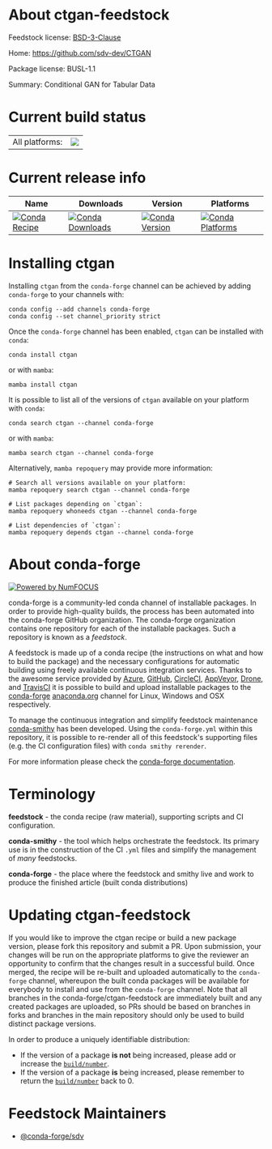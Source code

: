 About ctgan-feedstock
=====================

Feedstock license: [BSD-3-Clause](https://github.com/conda-forge/ctgan-feedstock/blob/main/LICENSE.txt)

Home: https://github.com/sdv-dev/CTGAN

Package license: BUSL-1.1

Summary: Conditional GAN for Tabular Data

Current build status
====================


<table><tr><td>All platforms:</td>
    <td>
      <a href="https://dev.azure.com/conda-forge/feedstock-builds/_build/latest?definitionId=14599&branchName=main">
        <img src="https://dev.azure.com/conda-forge/feedstock-builds/_apis/build/status/ctgan-feedstock?branchName=main">
      </a>
    </td>
  </tr>
</table>

Current release info
====================

| Name | Downloads | Version | Platforms |
| --- | --- | --- | --- |
| [![Conda Recipe](https://img.shields.io/badge/recipe-ctgan-green.svg)](https://anaconda.org/conda-forge/ctgan) | [![Conda Downloads](https://img.shields.io/conda/dn/conda-forge/ctgan.svg)](https://anaconda.org/conda-forge/ctgan) | [![Conda Version](https://img.shields.io/conda/vn/conda-forge/ctgan.svg)](https://anaconda.org/conda-forge/ctgan) | [![Conda Platforms](https://img.shields.io/conda/pn/conda-forge/ctgan.svg)](https://anaconda.org/conda-forge/ctgan) |

Installing ctgan
================

Installing `ctgan` from the `conda-forge` channel can be achieved by adding `conda-forge` to your channels with:

```
conda config --add channels conda-forge
conda config --set channel_priority strict
```

Once the `conda-forge` channel has been enabled, `ctgan` can be installed with `conda`:

```
conda install ctgan
```

or with `mamba`:

```
mamba install ctgan
```

It is possible to list all of the versions of `ctgan` available on your platform with `conda`:

```
conda search ctgan --channel conda-forge
```

or with `mamba`:

```
mamba search ctgan --channel conda-forge
```

Alternatively, `mamba repoquery` may provide more information:

```
# Search all versions available on your platform:
mamba repoquery search ctgan --channel conda-forge

# List packages depending on `ctgan`:
mamba repoquery whoneeds ctgan --channel conda-forge

# List dependencies of `ctgan`:
mamba repoquery depends ctgan --channel conda-forge
```


About conda-forge
=================

[![Powered by
NumFOCUS](https://img.shields.io/badge/powered%20by-NumFOCUS-orange.svg?style=flat&colorA=E1523D&colorB=007D8A)](https://numfocus.org)

conda-forge is a community-led conda channel of installable packages.
In order to provide high-quality builds, the process has been automated into the
conda-forge GitHub organization. The conda-forge organization contains one repository
for each of the installable packages. Such a repository is known as a *feedstock*.

A feedstock is made up of a conda recipe (the instructions on what and how to build
the package) and the necessary configurations for automatic building using freely
available continuous integration services. Thanks to the awesome service provided by
[Azure](https://azure.microsoft.com/en-us/services/devops/), [GitHub](https://github.com/),
[CircleCI](https://circleci.com/), [AppVeyor](https://www.appveyor.com/),
[Drone](https://cloud.drone.io/welcome), and [TravisCI](https://travis-ci.com/)
it is possible to build and upload installable packages to the
[conda-forge](https://anaconda.org/conda-forge) [anaconda.org](https://anaconda.org/)
channel for Linux, Windows and OSX respectively.

To manage the continuous integration and simplify feedstock maintenance
[conda-smithy](https://github.com/conda-forge/conda-smithy) has been developed.
Using the ``conda-forge.yml`` within this repository, it is possible to re-render all of
this feedstock's supporting files (e.g. the CI configuration files) with ``conda smithy rerender``.

For more information please check the [conda-forge documentation](https://conda-forge.org/docs/).

Terminology
===========

**feedstock** - the conda recipe (raw material), supporting scripts and CI configuration.

**conda-smithy** - the tool which helps orchestrate the feedstock.
                   Its primary use is in the construction of the CI ``.yml`` files
                   and simplify the management of *many* feedstocks.

**conda-forge** - the place where the feedstock and smithy live and work to
                  produce the finished article (built conda distributions)


Updating ctgan-feedstock
========================

If you would like to improve the ctgan recipe or build a new
package version, please fork this repository and submit a PR. Upon submission,
your changes will be run on the appropriate platforms to give the reviewer an
opportunity to confirm that the changes result in a successful build. Once
merged, the recipe will be re-built and uploaded automatically to the
`conda-forge` channel, whereupon the built conda packages will be available for
everybody to install and use from the `conda-forge` channel.
Note that all branches in the conda-forge/ctgan-feedstock are
immediately built and any created packages are uploaded, so PRs should be based
on branches in forks and branches in the main repository should only be used to
build distinct package versions.

In order to produce a uniquely identifiable distribution:
 * If the version of a package **is not** being increased, please add or increase
   the [``build/number``](https://docs.conda.io/projects/conda-build/en/latest/resources/define-metadata.html#build-number-and-string).
 * If the version of a package **is** being increased, please remember to return
   the [``build/number``](https://docs.conda.io/projects/conda-build/en/latest/resources/define-metadata.html#build-number-and-string)
   back to 0.

Feedstock Maintainers
=====================

* [@conda-forge/sdv](https://github.com/conda-forge/sdv/)

